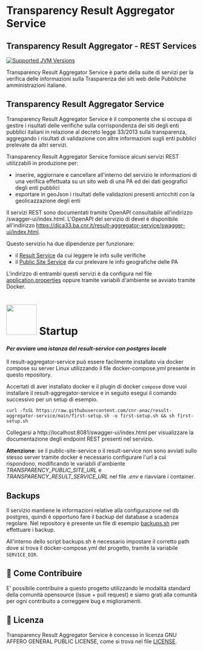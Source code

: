 # Transparency Result Aggregator Service
## Transparency Result Aggregator - REST Services

[![Supported JVM Versions](https://img.shields.io/badge/JVM-21-brightgreen.svg?style=for-the-badge&logo=Java)](https://openjdk.java.net/install/)

Transparency Result Aggregator Service è parte della suite di servizi per la verifica delle informazioni sulla
Trasparenza dei siti web delle Pubbliche amministrazioni italiane.
 
## Transparency Result Aggregator Service

Transparency Result Aggregator Service è il componente che si occupa di gestire i risultati delle verifiche 
sulla corrispondenza dei siti degli enti pubblici italiani in relazione al decreto legge 33/2013 
sulla transparenza, aggregando i risultati di validazione con altre informazioni sugli enti pubblici prelevate
da altri servizi.

Transparency Result Aggregator Service fornisce alcuni servizi REST utilizzabili in produzione per:

 - inserire, aggiornare e cancellare all'interno del servizio le informazioni di una verifica 
   effettuata su un sito web di una PA ed dei dati geografici degli enti pubblici
 - esportare in geoJson i risultati delle validazioni presenti arricchiti con la geolicazzazione degli enti

II servizi REST sono documentati tramite OpenAPI consultabile all'indirizzo /swagger-ui/index.html.
L'OpenAPI del servizio di devel è disponibile all'indirizzo https://dica33.ba.cnr.it/result-aggregator-service/swagger-ui/index.html.

Questo servizio ha due dipendenze per funzionare:
 - il [Result Service](https://github.com/cnr-anac/result-service) da cui leggere le info sulle verifiche
 - il [Public Site Service](https://github.com/cnr-anac/public-sites-service) da cui prelevare le info geografiche delle PA

L'indirizzo di entrambi questi servizi è da configura nel file [application.properties](https://github.com/cnr-anac/result-aggregator-service/blob/main/src/main/resources/application.properties) oppure tramite variabili d'ambiente
se avviato tramite Docker.

# <img src="https://www.docker.com/wp-content/uploads/2021/10/Moby-logo-sm.png" width=80> Startup

#### _Per avviare una istanza del result-service con postgres locale_

Il result-aggregator-service può essere facilmente installato via docker compose su server Linux utilizzando il file 
docker-compose.yml presente in questo repository.

Accertati di aver installato docker e il plugin di docker `compose` dove vuoi installare il result-aggregator-service e 
in seguito esegui il comando successivo per un setup di esempio.

```
curl -fsSL https://raw.githubusercontent.com/cnr-anac/result-aggregator-service/main/first-setup.sh -o first-setup.sh && sh first-setup.sh
```

Collegarsi a http://localhost:8081/swagger-ui/index.html per visualizzare la documentazione degli endpoint REST presenti nel servizio.

**Attenzione**: se il public-site-service o il result-service non sono avviati sullo stesso server tramite docker è necessario
configurare l'url a cui rispondono, modificando le variabili d'ambiente *TRANSPARENCY_PUBLIC_SITE_URL* e *TRANSPARENCY_RESULT_SERVICE_URL* nel file *.env* e riavviare i container.

## Backups

Il servizio mantiene le informazioni relative alla configurazione nel db postgres, quindi è opportuno fare il backup
del database a scadenza regolare. Nel repository è presente un file di esempio [backups.sh](https://github.com/cnr-anac/result-aggregator-service/blob/main/backups.sh) per effettuare i backup.

All'interno dello script backups.sh è necessario impostare il corretto path dove si trova il docker-compose.yml del progetto, tramite la variabile `SERVICE_DIR`.

## 👏 Come Contribuire 

E' possibile contribuire a questo progetto utilizzando le modalità standard della comunità opensource 
(issue + pull request) e siamo grati alla comunità per ogni contribuito a correggere bug e miglioramenti.

## 📄 Licenza

Transparency Result Aggregator Service è concesso in licenza GNU AFFERO GENERAL PUBLIC LICENSE, come si trova 
nel file [LICENSE][l].

[l]: https://github.com/cnr-anac/result-aggregator-service/blob/master/LICENSE
